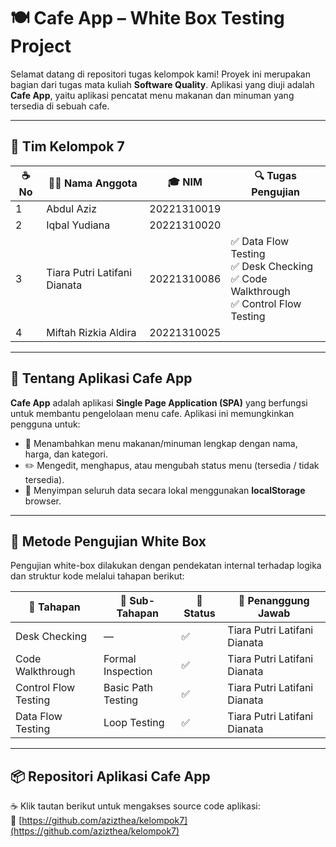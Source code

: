 # 🍽️ Cafe App – White Box Testing Project

Selamat datang di repositori tugas kelompok kami! Proyek ini merupakan bagian dari tugas mata kuliah **Software Quality**. Aplikasi yang diuji adalah **Cafe App**, yaitu aplikasi pencatat menu makanan dan minuman yang tersedia di sebuah cafe.

---

## 👥 Tim Kelompok 7

| ☕ No | 🧑‍💻 Nama Anggota             | 🎓 NIM        | 🔍 Tugas Pengujian                                                                     |
|------|------------------------------|---------------|----------------------------------------------------------------------------------------|
| 1    | Abdul Aziz                   | 20221310019   |                                                                                        |
| 2    | Iqbal Yudiana                | 20221310020   |                                                                                        |
| 3    | Tiara Putri Latifani Dianata | 20221310086   | ✅ Data Flow Testing<br>✅ Desk Checking<br>✅ Code Walkthrough<br>✅ Control Flow Testing |
| 4    | Miftah Rizkia Aldira         | 20221310025   |                                                                                        |

---

## 📝 Tentang Aplikasi Cafe App

**Cafe App** adalah aplikasi **Single Page Application (SPA)** yang berfungsi untuk membantu pengelolaan menu cafe. Aplikasi ini memungkinkan pengguna untuk:

- 🥗 Menambahkan menu makanan/minuman lengkap dengan nama, harga, dan kategori.
- ✏️ Mengedit, menghapus, atau mengubah status menu (tersedia / tidak tersedia).
- 💾 Menyimpan seluruh data secara lokal menggunakan **localStorage** browser.

---

## 🧪 Metode Pengujian White Box

Pengujian white-box dilakukan dengan pendekatan internal terhadap logika dan struktur kode melalui tahapan berikut:

| 🍵 Tahapan            | 🔸 Sub-Tahapan       | 📌 Status | 👤 Penanggung Jawab            |
|-----------------------|----------------------|-----------|-------------------------------|
| Desk Checking         | —                    | ✅        | Tiara Putri Latifani Dianata  |
| Code Walkthrough      | Formal Inspection    | ✅        | Tiara Putri Latifani Dianata  |
| Control Flow Testing  | Basic Path Testing   | ✅        | Tiara Putri Latifani Dianata  |
| Data Flow Testing     | Loop Testing         | ✅        | Tiara Putri Latifani Dianata  |

---

## 📦 Repositori Aplikasi Cafe App

☕ Klik tautan berikut untuk mengakses source code aplikasi:  
🔗 [https://github.com/azizthea/kelompok7](https://github.com/azizthea/kelompok7)
